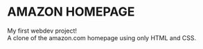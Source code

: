# AMAZON HOMEPAGE

My first webdev project!
<br>
A clone of the amazon.com homepage using only HTML and CSS.